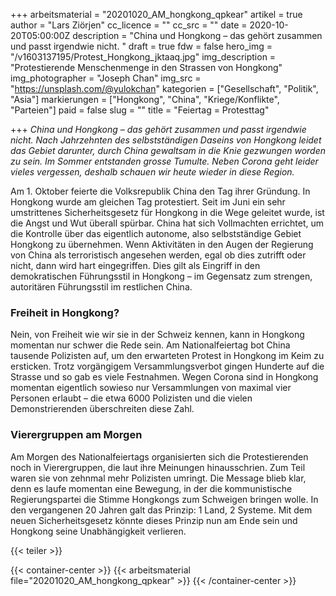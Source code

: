+++
arbeitsmaterial = "20201020_AM_hongkong_qpkear"
artikel = true
author = "Lars Ziörjen"
cc_licence = ""
cc_src = ""
date = 2020-10-20T05:00:00Z
description = "China und Hongkong – das gehört zusammen und passt irgendwie nicht. "
draft = true
fdw = false
hero_img = "/v1603137195/Protest_Hongkong_jktaaq.jpg"
img_description = "Protestierende Menschenmenge in den Strassen von Hongkong"
img_photographer = "Joseph Chan"
img_src = "https://unsplash.com/@yulokchan"
kategorien = ["Gesellschaft", "Politik", "Asia"]
markierungen = ["Hongkong", "China", "Kriege/Konflikte", "Parteien"]
paid = false
slug = ""
title = "Feiertag = Protesttag"

+++
_China und Hongkong – das gehört zusammen und passt irgendwie nicht. Nach Jahrzehnten des selbstständigen Daseins von Hongkong leidet das Gebiet darunter, durch China gewaltsam in die Knie gezwungen worden zu sein. Im Sommer entstanden grosse Tumulte. Neben Corona geht leider vieles vergessen, deshalb schauen wir heute wieder in diese Region._

Am 1. Oktober feierte die Volksrepublik China den Tag ihrer Gründung. In Hongkong wurde am gleichen Tag protestiert. Seit im Juni ein sehr umstrittenes Sicherheitsgesetz für Hongkong in die Wege geleitet wurde, ist die Angst und Wut überall spürbar. China hat sich Vollmachten errichtet, um die Kontrolle über das eigentlich autonome, also selbstständige Gebiet Hongkong zu übernehmen. Wenn Aktivitäten in den Augen der Regierung von China als terroristisch angesehen werden, egal ob dies zutrifft oder nicht, dann wird hart eingegriffen. Dies gilt als Eingriff in den demokratischen Führungsstil in Hongkong – im Gegensatz zum strengen, autoritären Führungsstil im restlichen China.

### Freiheit in Hongkong?

Nein, von Freiheit wie wir sie in der Schweiz kennen, kann in Hongkong momentan nur schwer die Rede sein. Am Nationalfeiertag bot China tausende Polizisten auf, um den erwarteten Protest in Hongkong im Keim zu ersticken. Trotz vorgängigem Versammlungsverbot gingen Hunderte auf die Strasse und so gab es viele Festnahmen. Wegen Corona sind in Hongkong momentan eigentlich sowieso nur Versammlungen von maximal vier Personen erlaubt – die etwa 6000 Polizisten und die vielen Demonstrierenden überschreiten diese Zahl.

### Vierergruppen am Morgen

Am Morgen des Nationalfeiertags organisierten sich die Protestierenden noch in Vierergruppen, die laut ihre Meinungen hinausschrien. Zum Teil waren sie von zehnmal mehr Polizisten umringt. Die Message blieb klar, denn es laufe momentan eine Bewegung, in der die kommunistische Regierungspartei die Stimme Hongkongs zum Schweigen bringen wolle. In den vergangenen 20 Jahren galt das Prinzip: 1 Land, 2 Systeme. Mit dem neuen Sicherheitsgesetz könnte dieses Prinzip nun am Ende sein und Hongkong seine Unabhängigkeit verlieren.

{{< teiler >}}

{{< container-center >}}
{{< arbeitsmaterial file="20201020_AM_hongkong_qpkear" >}}
{{< /container-center >}}